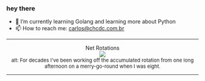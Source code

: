 ### hey there 

- :seedling: I’m currently learning Golang and learning more about Python
- :mailbox: How to reach me: carlos@chcdc.com.br


---


<!-- xkcd -->
<p align="center">Net Rotations</br><img src=https://imgs.xkcd.com/comics/net_rotations.png></br><font size =2>alt: For decades I've been working off the accumulated rotation from one long afternoon on a merry-go-round when I was eight.</br></font></p></table></p> 


<!-- xkcd -->
---
